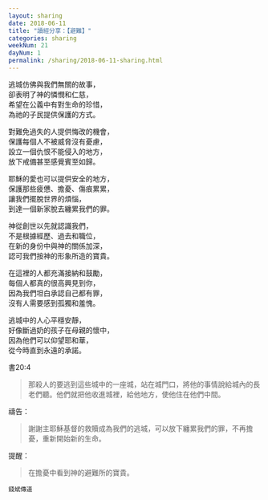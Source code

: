 ```yaml
---
layout: sharing
date: 2018-06-11
title: "讀經分享：【避難】"
categories: sharing
weekNum: 21
dayNum: 1
permalink: /sharing/2018-06-11-sharing.html
---
```


逃城仿佛與我們無關的故事，  
卻表明了神的憐憫和仁慈，  
希望在公義中有對生命的珍惜，  
為祂的子民提供保護的方式。  

對難免過失的人提供悔改的機會，  
保護每個人不被威脅沒有憂慮，  
設立一個仇恨不能侵入的地方，  
放下戒備甚至感覺賓至如歸。  

耶穌的愛也可以提供安全的地方，  
保護那些疲憊、擔憂、傷痕累累，  
讓我們擺脫世界的煩惱，  
到達一個新家脫去纏累我們的罪。  

神從創世以先就認識我們，  
不是根據經歷、過去和職位，  
在新的身份中與神的關係加深，  
認可我們按神的形象所造的寶貴。  

在這裡的人都充滿接納和鼓勵，  
每個人都真的很高興見到你，  
因為我們坦白承認自己都有罪，  
沒有人需要感到孤獨和羞愧。  

逃城中的人心平穩安靜，  
好像斷過奶的孩子在母親的懷中，  
因為他們可以仰望耶和華，  
從今時直到永遠的承諾。  

書20:4
>那殺人的要逃到這些城中的一座城，站在城門口，將他的事情說給城內的長老們聽。他們就把他收進城裡，給他地方，使他住在他們中間。

禱告：
>謝謝主耶穌基督的救贖成為我們的逃城，可以放下纏累我們的罪，不再擔憂，重新開始新的生命。

提醒：
>在擔憂中看到神的避難所的寶貴。

`錢斌傳道`
